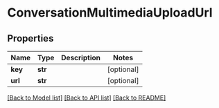 # ConversationMultimediaUploadUrl

## Properties
Name | Type | Description | Notes
------------ | ------------- | ------------- | -------------
**key** | **str** |  | [optional] 
**url** | **str** |  | [optional] 

[[Back to Model list]](../README.md#documentation-for-models) [[Back to API list]](../README.md#documentation-for-api-endpoints) [[Back to README]](../README.md)


